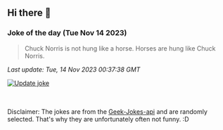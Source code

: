 ## Hi there 👋

### Joke of the day (Tue Nov 14 2023)
<!-- joke -->
>Chuck Norris is not hung like a horse. Horses are hung like Chuck Norris.
<!-- /joke -->

*Last update: Tue, 14 Nov 2023 00:37:38 GMT*

[![Update joke](https://github.com/nclskfm/nclskfm/actions/workflows/joke.yml/badge.svg)](https://github.com/nclskfm/nclskfm/actions/workflows/joke.yml)

<br><br>
Disclaimer: The jokes are from the [Geek-Jokes-api](https://github.com/sameerkumar18/geek-joke-api) and are randomly selected. That's why they are unfortunately often not funny. :D
